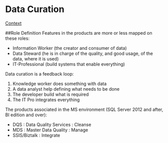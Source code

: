 # Data Curation
[Context](https://github.com/Fleid/SQLSat-Paris-2014---DQS-MDS-PreConf/blob/master/README.md)

##Role Definition
Features in the products are more or less mapped on these roles:
- Information Worker (the creator and consumer of data)
- Data Steward (he is in charge of the quality, and good usage, of the data, where it is used)
- IT-Professional (build systems that enable everything)

Data curation is a feedback loop:

1. Knowledge worker does something with data
2. A data analyst help defining what needs to be done
3. The developer build what is required
4. The IT Pro integrates everything

The products associated in the MS environment (SQL Server 2012 and after, BI edition and over):
- DQS : Data Quality Services : Cleanse
- MDS : Master Data Quality : Manage
- SSIS/Biztalk : Integrate